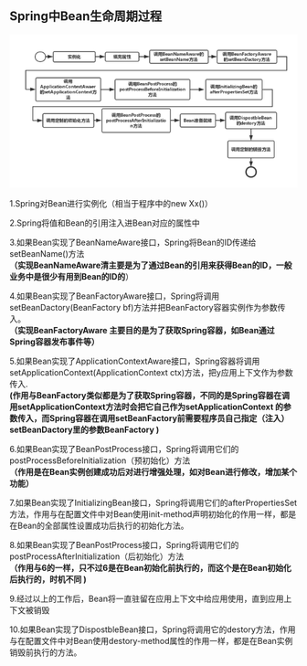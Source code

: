 ## Spring中Bean生命周期过程

![](/node_modules/img/754a34e03cfaa40008de8e2b9c1b815c_hd.png)

1.Spring对Bean进行实例化（相当于程序中的new Xx\(\)）

2.Spring将值和Bean的引用注入进Bean对应的属性中

3.如果Bean实现了BeanNameAware接口，Spring将Bean的ID传递给setBeanName\(\)方法  
**（实现BeanNameAware清主要是为了通过Bean的引用来获得Bean的ID，一般业务中是很少有用到Bean的ID的**）

4.如果Bean实现了BeanFactoryAware接口，Spring将调用setBeanDactory\(BeanFactory bf\)方法并把BeanFactory容器实例作为参数传入。  
**（实现BeanFactoryAware 主要目的是为了获取Spring容器，如Bean通过Spring容器发布事件等）**

5.如果Bean实现了ApplicationContextAware接口，Spring容器将调用setApplicationContext\(ApplicationContext ctx\)方法，把y应用上下文作为参数传入.  
**\(作用与BeanFactory类似都是为了获取Spring容器，不同的是Spring容器在调用setApplicationContext方法时会把它自己作为setApplicationContext 的参数传入，而Spring容器在调用setBeanFactory前需要程序员自己指定（注入）setBeanDactory里的参数BeanFactory \)**

6.如果Bean实现了BeanPostProcess接口，Spring将调用它们的postProcessBeforeInitialization（预初始化）方法  
**（作用是在Bean实例创建成功后对进行增强处理，如对Bean进行修改，增加某个功能）**

7.如果Bean实现了InitializingBean接口，Spring将调用它们的afterPropertiesSet方法，作用与在配置文件中对Bean使用init-method声明初始化的作用一样，都是在Bean的全部属性设置成功后执行的初始化方法。

8.如果Bean实现了BeanPostProcess接口，Spring将调用它们的postProcessAfterInitialization（后初始化）方法  
**（作用与6的一样，只不过6是在Bean初始化前执行的，而这个是在Bean初始化后执行的，时机不同 \)**

9.经过以上的工作后，Bean将一直驻留在应用上下文中给应用使用，直到应用上下文被销毁

10.如果Bean实现了DispostbleBean接口，Spring将调用它的destory方法，作用与在配置文件中对Bean使用destory-method属性的作用一样，都是在Bean实例销毁前执行的方法。

